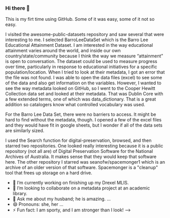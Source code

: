 ### Hi there 👋

This is my firt time using GitHub. Some of it was easy, some of it not so easy.

I visited the awesome-public-datasets repository and saw several that were interesting to me. I selected BarroLeeDataSet which is the Barro Lee Educational Attainment Dataset. I am interested in the way educational attainment varies around the world, and inside our own country/state/community because I think the way we measure “attainment” is open to conversation. The dataset could be used to measure progress over time, particularly in response to educational initiatives for a specific population/location. When I tried to look at their metadata, I got an error that the file was not found. I was able to open the data files (excel) to see some of the data and also get information on the variables. However, I wanted to see the way metadata looked on GitHub, so I went to the Cooper Hewitt Collection data set and looked at their metadata. That was Dublin Core with a few extended terms, one of which was data_dictionary. That is a great addition so catalogers know what controlled vocabulary was used. 

For the Barro Lee Data Set, there were no barriers to access. It might be hard to find without the metadata, though. I opened a few of the excel files and they would have fit in google sheets, but I wonder if all of the data sets are similarly sized. 

I used the Search function for digital-preservation, browsed, and then starred two repositories. One looked really interesting because it is a public repository (not all are) of Digital Preservation Software for the National Archives of Australia. It makes sense that they would keep that software here. The other repository I starred was seanofw/spacemonger1 which is an archive of an older version of that software. Spacemonger is a "cleanup" tool that frees up storage on a hard drive. 

- 🔭 I’m currently working on finishing up my Drexel MLIS.
- 👯 I’m looking to collaborate on a metadata project at an academic library.
- 💬 Ask me about my husband; he is amazing. ...
- 😄 Pronouns: she, her ...
- ⚡ Fun fact: I am sporty, and I am stronger than I look!
-->
